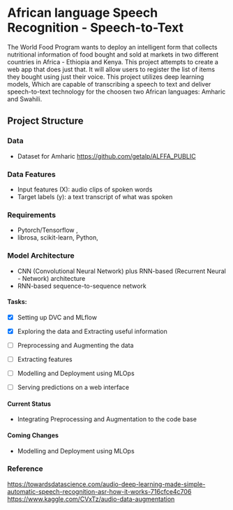 # African language Speech Recognition - Speech-to-Text
The World Food Program wants to deploy an intelligent form that collects nutritional information of food bought and sold at markets in two different countries in Africa - Ethiopia and Kenya. This project attempts to create a web app that does just that. It will allow users to register the list of items they bought using just their voice. This project utilizes deep learning models, Which are capable of transcribing a speech to text and deliver speech-to-text technology for the choosen two African languages: Amharic and Swahili.



## Project Structure
### Data
- Dataset for Amharic https://github.com/getalp/ALFFA_PUBLIC

### Data Features
- Input features (X): audio clips of spoken words
- Target labels (y): a text transcript of what was spoken

### Requirements
- Pytorch/Tensorflow ,
- librosa, scikit-learn, Python,

### Model Architecture
- CNN (Convolutional Neural Network) plus RNN-based (Recurrent Neural - Network) architecture
- RNN-based sequence-to-sequence network


#### Tasks:
- [x] Setting up DVC and MLflow
- [x] Exploring the data and Extracting useful information
- [ ] Preprocessing and Augmenting the data  
- [ ] Extracting features
- [ ] Modelling and Deployment using MLOps
- [ ] Serving predictions on a web interface



#### Current Status
* Integrating Preprocessing and Augmentation to the code base

#### Coming Changes
* Modelling and Deployment using MLOps





### Reference
https://towardsdatascience.com/audio-deep-learning-made-simple-automatic-speech-recognition-asr-how-it-works-716cfce4c706
https://www.kaggle.com/CVxTz/audio-data-augmentation
